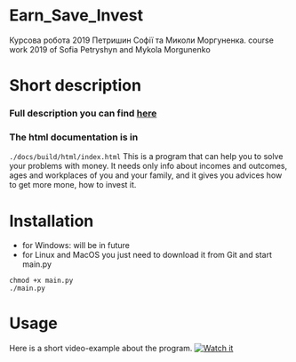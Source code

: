 # Earn_Save_Invest
Курсова робота 2019 Петришин Софії та Миколи Моргуненка.
course work 2019 of Sofia Petryshyn and Mykola Morgunenko
# Short description
### Full description you can find [here](https://github.com/Myralllka/Earn_Save_Invest-1/wiki)
### The html documentation is in
`./docs/build/html/index.html`
This is a program that can help you to solve your problems with money. It needs only info about incomes and outcomes, ages and workplaces of you and your family, and it gives you advices how to get more mone, how to invest it.
# Installation
- for Windows:
will be in future
- for Linux and MacOS
you just need to download it from Git and start main.py
```
chmod +x main.py
./main.py
```
# Usage
Here is a short video-example about the program.
[![Watch it](https://img.youtube.com/vi/c55EGR2ZLvQ/maxresdefault.jpg)](https://youtu.be/c55EGR2ZLvQ)
